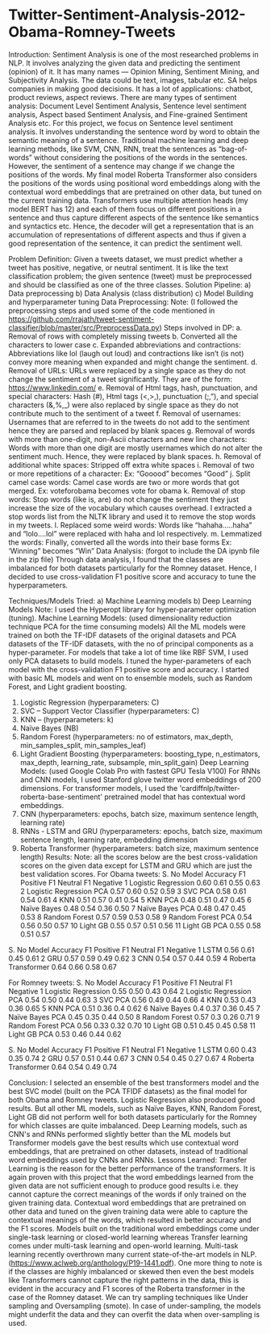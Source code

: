 # Twitter-Sentiment-Analysis-2012-Obama-Romney-Tweets



Introduction: 
Sentiment Analysis is one of the most researched problems in NLP. It involves analyzing the given data and predicting the sentiment (opinion) of it. It has many names — Opinion Mining, Sentiment Mining, and Subjectivity Analysis. The data could be text, images, tabular etc. SA helps companies in making good decisions. It has a lot of applications: chatbot, product reviews, aspect reviews.
There are many types of sentiment analysis: Document Level Sentiment Analysis, Sentence level sentiment analysis, Aspect based Sentiment Analysis, and Fine-grained Sentiment Analysis etc. 
For this project, we focus on Sentence level sentiment analysis. It involves understanding the sentence word by word to obtain the semantic meaning of a sentence. Traditional machine learning and deep learning methods,  like SVM, CNN, RNN, treat the sentences as “bag-of-words” without considering the positions of the words in the sentences. However, the sentiment of a sentence may change if we change the positions of the words. My final model Roberta Transformer also considers the positions of the words using positional word embeddings along with the contextual word embeddings that are pretrained on other data, but tuned on the current training data. Transformers use multiple attention heads (my model BERT has 12) and each of them focus on different positions in a sentence and thus capture different aspects of the sentence like semantics and syntactics etc. Hence, the decoder will get a representation that is an accumulation of representations of different aspects and thus if given a good representation of the sentence, it can predict the sentiment well.

Problem Definition: 
Given a tweets dataset, we must predict whether a tweet has positive, negative, or neutral sentiment. It is like the text classification problem; the given sentence (tweet) must be preprocessed and should be classified as one of the three classes.
Solution Pipeline:
a)	Data preprocessing
b)	Data Analysis (class distribution)
c)	Model Building and hyperparameter tuning
Data Preprocessing: 
Note: (I followed the preprocessing steps and used some of the code mentioned in https://github.com/rrajath/tweet-sentiment-classifier/blob/master/src/PreprocessData.py)
Steps involved in DP:
a.	Removal of rows with completely missing tweets
b.	Converted all the characters to lower case
c.	Expanded abbreviations and contractions:
Abbreviations like lol (laugh out loud) and contractions like isn’t (is not) convey more meaning when expanded and might change the sentiment.
d.	Removal of URLs:
URLs were replaced by a single space as they do not change the sentiment of a tweet significantly. They are of the form: https://www.linkedin.com/
e.	Removal of Html tags, hash, punctuation, and special characters:
Hash (#), Html tags (<,>,), punctuation (;,”), and special characters (&,%,_) were also replaced by single space as they do not contribute much to the sentiment of a tweet
f.	Removal of usernames:
Usernames that are referred to in the tweets do not add to the sentiment hence they are parsed and replaced by blank spaces
g.	Removal of words with more than one-digit, non-Ascii characters and new line characters:
Words with more than one digit are mostly usernames which do not alter the sentiment much. Hence, they were replaced by blank spaces.
h.	Removal of additional white spaces:
Stripped off extra white spaces
i.	Removal of two or more repetitions of a character:
Ex: “Gooood” becomes “Good”
j.	Split camel case words:
Camel case words are two or more words that got merged.
Ex: voteforobama becomes vote for obama
k.	Removal of stop words:
Stop words (like is, are) do not change the sentiment they just increase the size of the vocabulary which causes overhead. I extracted a stop words list from the NLTK library and used it to remove the stop words in my tweets.
l.	Replaced some weird words:
Words like “hahaha…..haha” and “lolo….lol” were replaced with haha and lol respectively.
m.	Lemmatized the words:
Finally, converted all the words into their base forms
Ex: ‘Winning” becomes “Win”
Data Analysis: (forgot to include the DA ipynb file in the zip file)
Through data analysis, I found that the classes are imbalanced for both datasets particularly for the Romney dataset. Hence, I decided to use cross-validation F1 positive score and accuracy to tune the hyperparameters.
 
Techniques/Models Tried:
a)	Machine Learning models
b)	Deep Learning Models
Note: I used the Hyperopt library for hyper-parameter optimization (tuning).
Machine Learning Models: (used dimensionality reduction technique PCA for the time consuming models)
All the ML models were trained on both the TF-IDF datasets of the original datasets and PCA datasets of the TF-IDF datasets, with the no of principal components as a hyper-parameter. For models that take a lot of time like RBF SVM, I used only PCA datasets to build models. I tuned the hyper-parameters of each model with the cross-validation F1 positive score and accuracy.
I started with basic ML models and went on to ensemble models, such as Random Forest, and Light gradient boosting.
1.	Logistic Regression (hyperparameters: C)
2.	SVC – Support Vector Classifier (hyperparameters: C)
3.	KNN – (hyperparameters: k)
4.	Naïve Bayes (NB)
5.	Random Forest (hyperparameters: no of estimators, max_depth, min_samples_split, min_samples_leaf)
6.	Light Gradient Boosting (hyperparameters: boosting_type, n_estimators, max_depth, learning_rate, subsample, min_split_gain)
Deep Learning Models: (used Google Colab Pro with fastest GPU Tesla V100)
For RNNs and CNN models, I used Stanford glove twitter word embeddings of 200 dimensions. For transformer models, I used the 'cardiffnlp/twitter-roberta-base-sentiment' pretrained model that has contextual word embeddings. 
1.	CNN (hyperparameters: epochs, batch size, maximum sentence length, learning rate)
2.	RNNs - LSTM and GRU (hyperparameters: epochs, batch size, maximum sentence length, learning rate, embedding dimension
3.	Roberta Transformer (hyperparameters: batch size, maximum sentence length)
Results: 
Note: all the scores below are the best cross-validation scores on the given data except for LSTM and GRU which are just the best validation scores.
For Obama tweets:
S. No	Model	Accuracy	F1 Positive	F1 Neutral	F1 Negative
1	Logistic Regression	0.60	0.61	0.55	0.63
2	Logistic Regression PCA	0.57	0.60	0.52	0.59
3	SVC PCA	0.58	0.61	0.54	0.61
4	KNN	0.51	0.57	0.41	0.54
5	KNN PCA	0.48	0.51	0.47	0.45
6	Naïve Bayes	0.48	0.54	0.36	0.50
7	Naïve Bayes PCA	0.48	0.47	0.45	0.53
8	Random Forest 	0.57	0.59	0.53	0.58
9	Random Forest PCA	0.54	0.56	0.50	0.57
10	Light GB	0.55	0.57	0.51	0.56
11	Light GB PCA	0.55	0.58	0.51	0.57

S. No	Model	Accuracy	F1 Positive	F1 Neutral	F1 Negative
1	LSTM	0.56	0.61	0.45	0.61
2	GRU	0.57	0.59	0.49	0.62
3	CNN	0.54	0.57	0.44	0.59
4	Roberta Transformer	0.64	0.66	0.58	0.67

For Romney tweets:
S. No	Model	Accuracy	F1 Positive	F1 Neutral	F1 Negative
1	Logistic Regression	0.55	0.50	0.43	0.64
2	Logistic Regression PCA	0.54	0.50	0.44	0.63
3	SVC PCA	0.56	0.49	0.44	0.66
4	KNN	0.53	0.43	0.36	0.65
5	KNN PCA	0.51	0.36	0.4	0.62
6	Naïve Bayes	0.4	0.37	0.36	0.45
7	Naïve Bayes PCA	0.45	0.35	0.44	0.50
8	Random Forest 	0.57	0.3	0.26	0.71
9	Random Forest PCA	0.56	0.33	0.32	0.70
10	Light GB	0.51	0.45	0.45	0.58
11	Light GB PCA	0.53	0.46	0.44	0.62

S. No	Model	Accuracy	F1 Positive	F1 Neutral	F1 Negative
1	LSTM	0.60	0.43	0.35	0.74
2	GRU	0.57	0.51	0.44	0.67
3	CNN	0.54	0.45	0.27	0.67
4	Roberta Transformer	0.64	0.54	0.49	0.74

Conclusion: 
I selected an ensemble of the best transformers model and the best SVC model (built on the PCA TFIDF datasets) as the final model for both Obama and Romney tweets. Logistic Regression also produced good results. But all other ML models, such as Naïve Bayes, KNN, Random Forest, Light GB did not perform well for both datasets particularly for the Romney for which classes are quite imbalanced. Deep Learning models, such as CNN's and RNNs performed slightly better than the ML models but Transformer models gave the best results which use contextual word embeddings, that are pretrained on other datasets, instead of traditional word embeddings used by CNNs and RNNs. 
Lessons Learned: 
Transfer Learning is the reason for the better performance of the transformers. It is again proven with this project that the word embeddings learned from the given data are not sufficient enough to produce good results i.e. they cannot capture the correct meanings of the words if only trained on the given training data. Contextual word embeddings that are pretrained on other data and tuned on the given training data were able to capture the contextual meanings of the words, which resulted in better accuracy and the F1 scores.
Models built on the traditional word embeddings come under single-task learning or closed-world learning whereas Transfer learning comes under multi-task learning and open-world learning. Multi-task learning recently overthrown many current state-of-the-art models in NLP. (https://www.aclweb.org/anthology/P19-1441.pdf).
One more thing to note is if the classes are highly imbalanced or skewed then even the best models like Transformers cannot capture the right patterns in the data, this is evident in the accuracy and F1 scores of the Roberta transformer in the case of the Romney dataset. We can try sampling techniques like Under sampling and Oversampling (smote). In case of under-sampling, the models might underfit the data and they can overfit the data when over-sampling is used.

